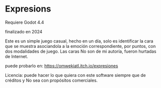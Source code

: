 # Expresions

Requiere Godot 4.4

finalizado en 2024

Este es un simple juego casual, hecho en un día, solo es identificar la cara que se muestra asociandola a la emoción correspondiente, por puntos, con dos modalidades de juego. Las caras No son de mi autoría, fueron hurtadas de Internet.

puede probarlo en: https://omwekiatl.itch.io/expresiones

Licencia:
puede hacer lo que quiera con este software siempre que de créditos y No sea con propósitos comerciales.
